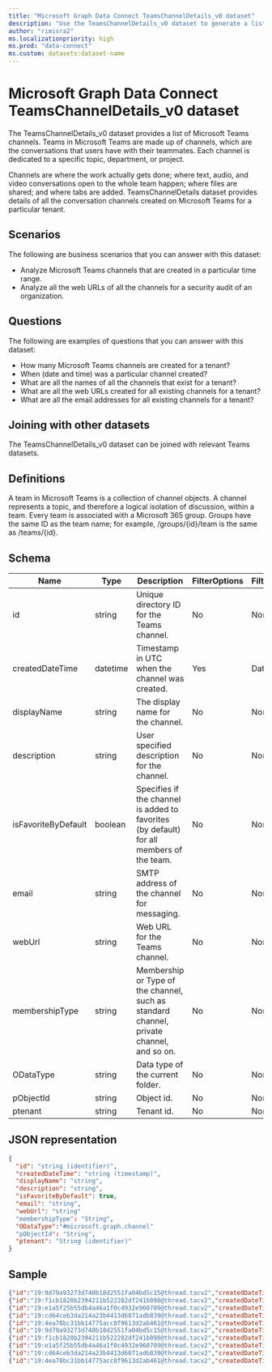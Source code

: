```yaml
---
title: "Microsoft Graph Data Connect TeamsChannelDetails_v0 dataset"
description: "Use the TeamsChannelDetails_v0 dataset to generate a list of Microsoft Teams channels."
author: "rimisra2"
ms.localizationpriority: high
ms.prod: "data-connect"
ms.custom: datasets:dataset-name
---
```


# Microsoft Graph Data Connect TeamsChannelDetails_v0 dataset

The TeamsChannelDetails_v0 dataset provides a list of Microsoft Teams channels. Teams in Microsoft Teams are made up of channels, which are the conversations that users have with their teammates. Each channel is dedicated to a specific topic, department, or project. 

Channels are where the work actually gets done; where text, audio, and video conversations open to the whole team happen; where files are shared; and where tabs are added. TeamsChannelDetails dataset provides details of all the conversation channels created on Microsoft Teams for a particular tenant.

## Scenarios

The following are business scenarios that you can answer with this dataset:

- Analyze Microsoft Teams channels that are created in a particular time range.
- Analyze all the web URLs of all the channels for a security audit of an organization.

## Questions

The following are examples of questions that you can answer with this dataset:

- How many Microsoft Teams channels are created for a tenant?
- When (date and time) was a particular channel created?
- What are all the names of all the channels that exist for a tenant?
- What are all the web URLs created for all existing channels for a tenant?
- What are all the email addresses for all existing channels for a tenant?

## Joining with other datasets

The TeamsChannelDetails_v0 dataset can be joined with relevant Teams datasets.

## Definitions

A team in Microsoft Teams is a collection of channel objects. A channel represents a topic, and therefore a logical isolation of discussion, within a team. Every team is associated with a Microsoft 365 group. Groups have the same ID as the team name; for example, /groups/{id}/team is the same as /teams/{id}.

## Schema

| Name  | Type  |  Description  |  FilterOptions  |  FilterType  |
| ----------- | ----------- | ----------- | ----------- | ----------- |
| id |  string |  Unique directory ID for the Teams channel. |  No |  None | 
| createdDateTime |  datetime |  Timestamp in UTC when the channel was created. | Yes |  Date | 
| displayName |  string |  The display name for the channel. | No |  None | 
| description |  string |  User specified description for the channel. |  No |  None | 
| isFavoriteByDefault |  boolean |  Specifies if the channel is added to favorites (by default) for all members of the team. |  No |  None | 
| email |  string |  SMTP address of the channel for messaging. |  No |  None | 
| webUrl |  string |  Web URL for the Teams channel. |  No |  None | 
| membershipType |  string | Membership or Type of the channel, such as standard channel, private channel, and so on. |  No |  None | 
| ODataType |  string |  Data type of the current folder. |  No |  None | 
| pObjectId |  string |  Object id. |  No |  None | 
| ptenant |  string |  Tenant id. |  No |  None | 

## JSON representation

```json
{
  "id": "string (identifier)",
  "createdDateTime": "string (timestamp)",
  "displayName": "string",
  "description": "string",
  "isFavoriteByDefault": true,
  "email": "string",
  "webUrl": "string"
  "membershipType": "String",
  "ODataType":"#microsoft.graph.channel"
  "pObjectId": "String", 
  "ptenant": "String (identifier)" 
}
```

## Sample 

```json 
{"id":"19:9d79a93273d740b18d2551fa04bd5c15@thread.tacv2","createdDateTime":"2021-03-12T22:46:53Z","displayName":"General","description":"Check here for organization announcements and important info.","isFavoriteByDefault":false,"email": "9496d2eb.microsoft.com@amer.teams.ms","webUrl":"https://teams.microsoft.com/l/channel/19%3a9d79a93273d740b18d2551fa04bd5c15%40thread.tacv2/General?groupId=943ecd15-a954-40a7-9d00-3224d21dc470&tenantId=8e56195d-f07c-44f0-8108-40e4352e3e74","membershipType":"standard","ODataType":"#microsoft.graph.channel","pObjectId":"943ecd15-a954-40a7-9d00-3224d21dc470","ptenant":"8e56195d-f07c-44f0-8108-40e4352e3e74"}
{"id":"19:f1cb1820b2394211b522282df241b098@thread.tacv2","createdDateTime":"2021-12-08T23:09:45Z","displayName":"TeamChannel","description":null,"isFavoriteByDefault":false,"email":"","webUrl":"https://teams.microsoft.com/l/channel/19%3af1cb1820b2394211b522282df241b098%40thread.tacv2/Channel1TestingGroupShard?groupId=943ecd15-a954-40a7-9d00-3224d21dc470&tenantId=8e56195d-f07c-44f0-8108-40e4352e3e74","membershipType":"standard","ODataType":"#microsoft.graph.channel","pObjectId":"943ecd15-a954-40a7-9d00-3224d21dc470","ptenant":"8e56195d-f07c-44f0-8108-40e4352e3e74"}
{"id":"19:e1a5f25b55db4a46a1f0c4932e960709@thread.tacv2","createdDateTime":"2021-12-15T21:55:03Z","displayName":"ProjectDiscussion","description":"Testing description","isFavoriteByDefault":false,"email":"","webUrl":"https://teams.microsoft.com/l/channel/19%3ae1a5f25b55db4a46a1f0c4932e960709%40thread.tacv2/Channel2Test?groupId=943ecd15-a954-40a7-9d00-3224d21dc470&tenantId=8e56195d-f07c-44f0-8108-40e4352e3e74","membershipType":"standard","ODataType":"#microsoft.graph.channel","pObjectId":"943ecd15-a954-40a7-9d00-3224d21dc470","ptenant":"8e56195d-f07c-44f0-8108-40e4352e3e74"}
{"id":"19:cd64ceb3da214a23b4413d6071adb839@thread.tacv2","createdDateTime":"2021-12-15T21:55:42Z","displayName":"HRChannel","description":"public","isFavoriteByDefault":false,"email":"","webUrl":"https://teams.microsoft.com/l/channel/19%3acd64ceb3da214a23b4413d6071adb839%40thread.tacv2/channel4public?groupId=943ecd15-a954-40a7-9d00-3224d21dc470&tenantId=8e56195d-f07c-44f0-8108-40e4352e3e74","membershipType":"standard","ODataType":"#microsoft.graph.channel","pObjectId":"943ecd15-a954-40a7-9d00-3224d21dc470","ptenant":"8e56195d-f07c-44f0-8108-40e4352e3e74"}
{"id":"19:4ea78bc31bb14775acc8f9613d2ab461@thread.tacv2","createdDateTime":"2021-12-15T21:55:34Z","displayName":"Dev","description":"channel for dev discussion","isFavoriteByDefault":null,"email":"","webUrl":"https://teams.microsoft.com/l/channel/19%3a4ea78bc31bb14775acc8f9613d2ab461%40thread.tacv2/channel3+-+should+still+come+up?groupId=943ecd15-a954-40a7-9d00-3224d21dc470&tenantId=8e56195d-f07c-44f0-8108-40e4352e3e74","membershipType":"private","ODataType":"#microsoft.graph.channel","pObjectId":"943ecd15-a954-40a7-9d00-3224d21dc470","ptenant":"8e56195d-f07c-44f0-8108-40e4352e3e74"}
{"id":"19:9d79a93273d740b18d2551fa04bd5c15@thread.tacv2","createdDateTime":"2021-03-12T22:46:53Z","displayName":"General","description":"Check here for organization announcements and important info.","isFavoriteByDefault":false,"email": "9496d2eb.microsoft.com@amer.teams.ms","webUrl":"https://teams.microsoft.com/l/channel/19%3a9d79a93273d740b18d2551fa04bd5c15%40thread.tacv2/General?groupId=943ecd15-a954-40a7-9d00-3224d21dc470&tenantId=8e56195d-f07c-44f0-8108-40e4352e3e74","membershipType":"standard","ODataType":"#microsoft.graph.channel","pObjectId":"943ecd15-a954-40a7-9d00-3224d21dc470","ptenant":"8e56195d-f07c-44f0-8108-40e4352e3e74"}
{"id":"19:f1cb1820b2394211b522282df241b098@thread.tacv2","createdDateTime":"2021-12-08T23:09:45Z","displayName":"TeamChannel","description":null,"isFavoriteByDefault":false,"email":"","webUrl":"https://teams.microsoft.com/l/channel/19%3af1cb1820b2394211b522282df241b098%40thread.tacv2/Channel1TestingGroupShard?groupId=943ecd15-a954-40a7-9d00-3224d21dc470&tenantId=8e56195d-f07c-44f0-8108-40e4352e3e74","membershipType":"standard","ODataType":"#microsoft.graph.channel","pObjectId":"943ecd15-a954-40a7-9d00-3224d21dc470","ptenant":"8e56195d-f07c-44f0-8108-40e4352e3e74"}
{"id":"19:e1a5f25b55db4a46a1f0c4932e960709@thread.tacv2","createdDateTime":"2021-12-15T21:55:03Z","displayName":"ProjectDiscussion","description":"Testing description","isFavoriteByDefault":false,"email":"","webUrl":"https://teams.microsoft.com/l/channel/19%3ae1a5f25b55db4a46a1f0c4932e960709%40thread.tacv2/Channel2Test?groupId=943ecd15-a954-40a7-9d00-3224d21dc470&tenantId=8e56195d-f07c-44f0-8108-40e4352e3e74","membershipType":"standard","ODataType":"#microsoft.graph.channel","pObjectId":"943ecd15-a954-40a7-9d00-3224d21dc470","ptenant":"8e56195d-f07c-44f0-8108-40e4352e3e74"}
{"id":"19:cd64ceb3da214a23b4413d6071adb839@thread.tacv2","createdDateTime":"2021-12-15T21:55:42Z","displayName":"HRChannel","description":"public","isFavoriteByDefault":false,"email":"","webUrl":"https://teams.microsoft.com/l/channel/19%3acd64ceb3da214a23b4413d6071adb839%40thread.tacv2/channel4public?groupId=943ecd15-a954-40a7-9d00-3224d21dc470&tenantId=8e56195d-f07c-44f0-8108-40e4352e3e74","membershipType":"standard","ODataType":"#microsoft.graph.channel","pObjectId":"943ecd15-a954-40a7-9d00-3224d21dc470","ptenant":"8e56195d-f07c-44f0-8108-40e4352e3e74"}
{"id":"19:4ea78bc31bb14775acc8f9613d2ab461@thread.tacv2","createdDateTime":"2021-12-15T21:55:34Z","displayName":"Dev","description":"channel for dev discussion","isFavoriteByDefault":null,"email":"","webUrl":"https://teams.microsoft.com/l/channel/19%3a4ea78bc31bb14775acc8f9613d2ab461%40thread.tacv2/channel3+-+should+still+come+up?groupId=943ecd15-a954-40a7-9d00-3224d21dc470&tenantId=8e56195d-f07c-44f0-8108-40e4352e3e74","membershipType":"private","ODataType":"#microsoft.graph.channel","pObjectId":"943ecd15-a954-40a7-9d00-3224d21dc470","ptenant":"8e56195d-f07c-44f0-8108-40e4352e3e74"}
```
